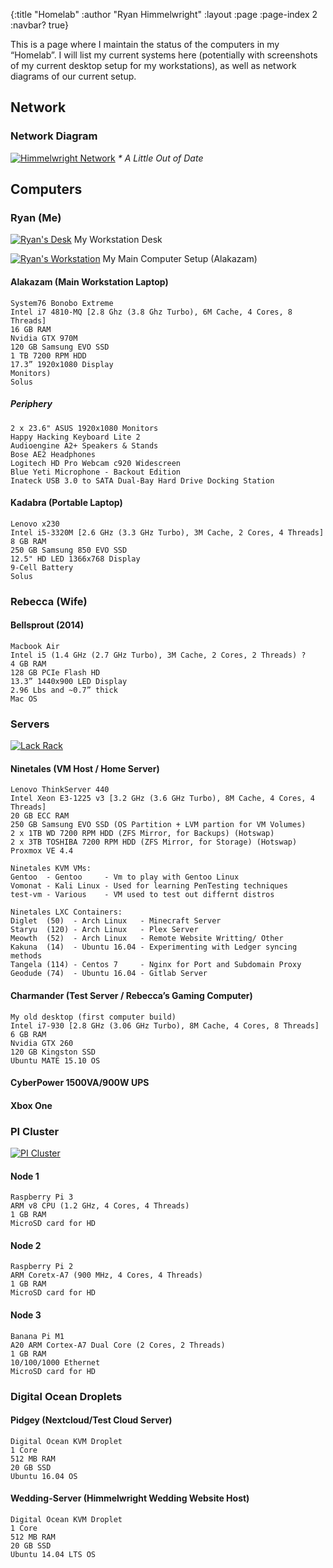 {:title "Homelab"
:author "Ryan Himmelwright"
:layout :page
:page-index 2
:navbar? true}

This is a page where I maintain the status of the computers in my “Homelab”. I will list my current systems here (potentially with screenshots of my current desktop setup for my workstations), as well as network diagrams of our current setup.

## Network
### Network Diagram
[![Himmelwright Network](../../img/homelab/NetworkDiagram.png)](../../img/homelab/NetworkDiagram.png)
*\* A Little Out of Date*

## Computers

### Ryan (Me)

[![Ryan's Desk](../../img/homelab/alakazam_desk.jpg)](../../img/homelab/alakazam_desk.jpg)
My Workstation Desk

[![Ryan's Workstation](../../img/homelab/alakazam.jpg)](../../img/homelab/alakazam.jpg)
My Main Computer Setup (Alakazam)


#### Alakazam (Main Workstation Laptop)
```
System76 Bonobo Extreme
Intel i7 4810-MQ [2.8 Ghz (3.8 Ghz Turbo), 6M Cache, 4 Cores, 8 Threads]
16 GB RAM
Nvidia GTX 970M
120 GB Samsung EVO SSD
1 TB 7200 RPM HDD
17.3” 1920x1080 Display 
Monitors)
Solus
```
##### Periphery
```
2 x 23.6" ASUS 1920x1080 Monitors
Happy Hacking Keyboard Lite 2
Audioengine A2+ Speakers & Stands
Bose AE2 Headphones
Logitech HD Pro Webcam c920 Widescreen
Blue Yeti Microphone - Backout Edition
Inateck USB 3.0 to SATA Dual-Bay Hard Drive Docking Station
```


#### Kadabra (Portable Laptop) 
```
Lenovo x230
Intel i5-3320M [2.6 GHz (3.3 GHz Turbo), 3M Cache, 2 Cores, 4 Threads]
8 GB RAM
250 GB Samsung 850 EVO SSD
12.5" HD LED 1366x768 Display
9-Cell Battery
Solus
```

### Rebecca (Wife)

#### Bellsprout (2014)
```
Macbook Air
Intel i5 (1.4 GHz (2.7 GHz Turbo), 3M Cache, 2 Cores, 2 Threads) ?
4 GB RAM
128 GB PCIe Flash HD
13.3” 1440x900 LED Display
2.96 Lbs and ~0.7” thick
Mac OS
```

### Servers
[![Lack Rack](../../img/homelab/rack.jpg)](../../img/homelab/rack.jpg)

#### Ninetales (VM Host / Home Server)

    Lenovo ThinkServer 440
    Intel Xeon E3-1225 v3 [3.2 GHz (3.6 GHz Turbo), 8M Cache, 4 Cores, 4 Threads]
    20 GB ECC RAM
    250 GB Samsung EVO SSD (OS Partition + LVM partion for VM Volumes)
    2 x 1TB WD 7200 RPM HDD (ZFS Mirror, for Backups) (Hotswap)
    2 x 3TB TOSHIBA 7200 RPM HDD (ZFS Mirror, for Storage) (Hotswap)
    Proxmox VE 4.4

    Ninetales KVM VMs:
    Gentoo  - Gentoo     - Vm to play with Gentoo Linux
	Vomonat - Kali Linux - Used for learning PenTesting techniques
    test-vm - Various    - VM used to test out differnt distros

    Ninetales LXC Containers:
    Diglet  (50)  - Arch Linux   - Minecraft Server
    Staryu  (120) - Arch Linux   - Plex Server
    Meowth  (52)  - Arch Linux   - Remote Website Writting/ Other
	Kakuna  (14)  - Ubuntu 16.04 - Experimenting with Ledger syncing methods
    Tangela (114) - Centos 7     - Nginx for Port and Subdomain Proxy
    Geodude (74)  - Ubuntu 16.04 - Gitlab Server


#### Charmander (Test Server / Rebecca’s Gaming Computer)

    My old desktop (first computer build)
    Intel i7-930 [2.8 GHz (3.06 GHz Turbo), 8M Cache, 4 Cores, 8 Threads]
    6 GB RAM
    Nvidia GTX 260
    120 GB Kingston SSD
    Ubuntu MATE 15.10 OS

#### CyberPower 1500VA/900W UPS

#### Xbox One


### PI Cluster
[![PI Cluster](../../img/homelab/pi-cluster.png)](../../img/homelab/pi-cluster.png)

#### Node 1
```
Raspberry Pi 3
ARM v8 CPU (1.2 GHz, 4 Cores, 4 Threads)
1 GB RAM
MicroSD card for HD
```

#### Node 2
```
Raspberry Pi 2
ARM Coretx-A7 (900 MHz, 4 Cores, 4 Threads)
1 GB RAM
MicroSD card for HD
```
#### Node 3
```
Banana Pi M1
A20 ARM Cortex-A7 Dual Core (2 Cores, 2 Threads)
1 GB RAM
10/100/1000 Ethernet
MicroSD card for HD
```


### Digital Ocean Droplets

#### Pidgey (Nextcloud/Test Cloud Server)

    Digital Ocean KVM Droplet
    1 Core
    512 MB RAM
    20 GB SSD
    Ubuntu 16.04 OS

#### Wedding-Server (Himmelwright Wedding Website Host)

    Digital Ocean KVM Droplet
    1 Core
    512 MB RAM
    20 GB SSD
    Ubuntu 14.04 LTS OS

